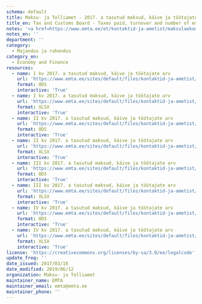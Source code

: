 ```yaml
---
schema: default
title: Maksu- ja Tolliamet - 2017. a tasutud maksud, käive ja töötajate arv
title_en: Tax and Customs Board - Taxes paid, turnover and number of employees in 2017
notes: '<a href=https://www.emta.ee/et/kontaktid-ja-ametist/maksulaekumine-statistika/maksu-ja-tolliameti-avaandmed>Maksu- ja Tolliameti avaandmed</a>.'
notes_en: ''
department: ''
category:
  - Majandus ja rahandus
category_en:
  - Economy and Finance
resources:
  - name: I kv 2017. a tasutud maksud, käive ja töötajate arv
    url: 'https://www.emta.ee/sites/default/files/kontaktid-ja-ametist/maksulaekumine-statistika/tasutud-maksud/tasutud_maksud_2017_i_kv.ods'
    format: ODS
    interactive: 'True'
  - name: I kv 2017. a tasutud maksud, käive ja töötajate arv
    url: 'https://www.emta.ee/sites/default/files/kontaktid-ja-ametist/maksulaekumine-statistika/tasutud-maksud/tasutud_maksud_2017_i_kv.xlsx'
    format: XLSX
    interactive: 'True'
  - name: II kv 2017. a tasutud maksud, käive ja töötajate arv
    url: 'https://www.emta.ee/sites/default/files/kontaktid-ja-ametist/maksulaekumine-statistika/tasutud-maksud/tasutud_maksud_05_07_2017.ods'
    format: ODS
    interactive: 'True'
  - name: II kv 2017. a tasutud maksud, käive ja töötajate arv
    url: 'https://www.emta.ee/sites/default/files/kontaktid-ja-ametist/maksulaekumine-statistika/tasutud-maksud/tasutud_maksud_05_07_2017.xlsx'
    format: XLSX
    interactive: 'True'
  - name: III kv 2017. a tasutud maksud, käive ja töötajate arv
    url: 'https://www.emta.ee/sites/default/files/kontaktid-ja-ametist/maksulaekumine-statistika/tasutud-maksud/tasutud_maksud_09.10.2017.ods'
    format: ODS
    interactive: 'True'
  - name: III kv 2017. a tasutud maksud, käive ja töötajate arv
    url: 'https://www.emta.ee/sites/default/files/kontaktid-ja-ametist/maksulaekumine-statistika/tasutud-maksud/tasutud_maksud_09.10.2017.xlsx'
    format: XLSX
    interactive: 'True'
  - name: IV kv 2017. a tasutud maksud, käive ja töötajate arv
    url: 'https://www.emta.ee/sites/default/files/kontaktid-ja-ametist/maksulaekumine-statistika/tasutud-maksud/tasutud_maksud_10.01.2018.ods'
    format: ODS
    interactive: 'True'
  - name: IV kv 2017. a tasutud maksud, käive ja töötajate arv
    url: 'https://www.emta.ee/sites/default/files/kontaktid-ja-ametist/maksulaekumine-statistika/tasutud-maksud/tasutud_maksud_10.01.2018.xlsx'
    format: XLSX
    interactive: 'True'
license: 'https://creativecommons.org/licenses/by-sa/3.0/ee/legalcode'
update_freq: ''
date_issued: 2017/03/18
date_modified: 2019/06/12
organization: Maksu- ja Tolliamet
maintainer_name: EMTA
maintainer_email: emta@emta.ee
maintainer_phone: ''
---
```

